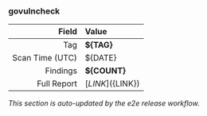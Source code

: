 <!-- GOVULNCHECK-START -->
### govulncheck

| Field | Value |
|------:|:------|
| Tag | **${TAG}** |
| Scan Time (UTC) | ${DATE} |
| Findings | **${COUNT}** |
| Full Report | [${LINK}](${LINK}) |

_This section is auto-updated by the e2e release workflow._
<!-- GOVULNCHECK-END -->
